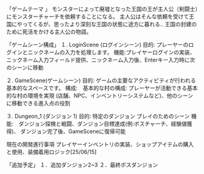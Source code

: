 「ゲームテーマ 」
モンスターによって廃墟となった王国の王が主人公（剣闘士）にモンスターチャーチを依頼することになる。
主人公はそんな依頼を受けて王国にやってくるが、思ったより深刻な王国の状態に途方に暮れる..
王国の封建のために死活をかける主人公の物語。


「ゲームシーン構成」
１. LoginScene (ログインシーン)
目的: プレーヤーのログインとニックネームの入力を処理します。
機能:プレイヤーログインの実装、ニックネーム入力フィールド提供、ニックネーム入力後、Enterキー入力時に次のシーンに移動

２. GameScene(ゲームシーン)
目的: ゲームの主要なアクティビティが行われる基本的なスペースです。
構成:　基本的な村の構成: プレーヤーが活動できる基本的な村の環境を実現 (店舗、NPC、インベントリーシステムなど)、他のシーンに移動できる進入点の役割

３. Dungeon_1 (ダンジョン 1)
目的: 特定のダンジョン プレイのためのシーン
機能:　ダンジョン探検と戦闘、ダンジョン目標達成(例:ボスチャーチ、経験値獲得)、	ダンジョン完了後、GameSceneに復帰可能

現在の開発進行事項
プレイヤーインベントリの実装、ショップアイテムの購入と使用、装備着用ロジック[25/06/15]

「追加予定」
１．追加ダンジョン2~3 
２．最終ボスダンジョン
